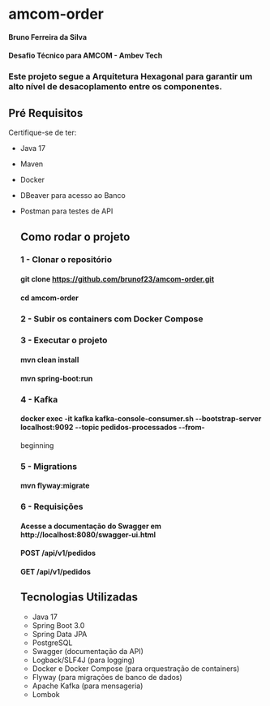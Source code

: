 # amcom-order
#### Bruno Ferreira da Silva
#### Desafio Técnico para AMCOM - Ambev Tech

### Este projeto segue a Arquitetura Hexagonal para garantir um alto nível de desacoplamento entre os componentes.

## Pré Requisitos

Certifique-se de ter:
- Java 17
- Maven
- Docker
- DBeaver para acesso ao Banco
- Postman para testes de API

  ## Como rodar o projeto
  ### 1 - Clonar o repositório
  #### git clone https://github.com/brunof23/amcom-order.git
  #### cd amcom-order
  ### 2 - Subir os containers com Docker Compose
  ### 3 - Executar o projeto
  #### mvn clean install
  #### mvn spring-boot:run
  ### 4 - Kafka
  #### docker exec -it kafka kafka-console-consumer.sh --bootstrap-server localhost:9092 --topic pedidos-processados --from- 
  beginning
  ### 5 - Migrations
  #### mvn flyway:migrate

  ### 6 - Requisições
  #### Acesse a documentação do Swagger em http://localhost:8080/swagger-ui.html

  #### POST /api/v1/pedidos
  #### GET /api/v1/pedidos

  ## Tecnologias Utilizadas
  - Java 17
  - Spring Boot 3.0
  - Spring Data JPA
  - PostgreSQL
  - Swagger (documentação da API)
  - Logback/SLF4J (para logging)
  - Docker e Docker Compose (para orquestração de containers)
  - Flyway (para migrações de banco de dados)
  - Apache Kafka (para mensageria)
  - Lombok
